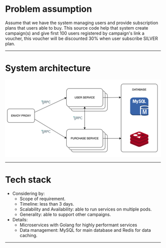 # Problem assumption

Assume that we have the system managing users and provide subscription plans that users able to buy.
This source code help that system create campaign(s) and give first 100 users registered by campaign's link a voucher, this voucher will be discounted 30% when user subscribe SILVER plan.

---
# System architecture
![System architecture](./assets/system-architecture-overview.png "System architecture")

---
# Tech stack
- Considering by:
  - Scope of requirement.
  - Timeline: less than 3 days.
  - Scalability and Availability: able to run services on multiple pods.
  - Generality: able to support other campaigns.
- Details:
  - Microservices with Golang for highly performant services
  - Data management: MySQL for main database and Redis for data caching.

---